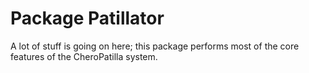 # Package Patillator

A lot of stuff is going on here; this package performs most of the core features of the CheroPatilla system.